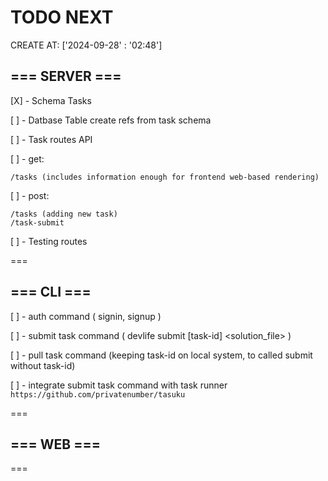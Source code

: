 # TODO NEXT

CREATE AT: ['2024-09-28' : '02:48']

## === SERVER ===

[X] - Schema Tasks

[ ] - Datbase Table create refs from task schema

[ ] - Task routes API

[ ] - get:

    /tasks (includes information enough for frontend web-based rendering)

[ ] - post: 

    /tasks (adding new task)
    /task-submit

[ ] - Testing routes

===

## === CLI ===

[ ] - auth command ( signin, signup )

[ ] - submit task command ( devlife submit \[task-id\] <solution_file> ) 

[ ] - pull task command (keeping task-id on local system, to called submit without task-id)

[ ] - integrate submit task command with task runner `https://github.com/privatenumber/tasuku`

===

## === WEB ===

===
